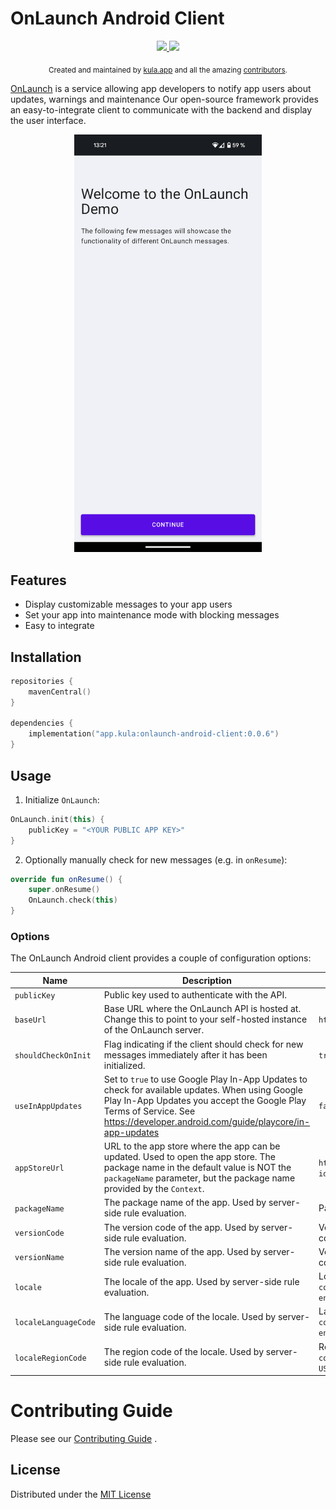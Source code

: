 # OnLaunch Android Client

<p align="center">
  <a href="https://github.com/kula-app/OnLaunch-Android-Client/releases">
    <img src="https://img.shields.io/github/release/kula-app/onlaunch-android-client.svg"/>
  </a>
  <a href="https://github.com/kula-app/OnLaunch-Android-Client/blob/master/LICENSE">
    <img src="https://img.shields.io/github/license/kula-app/OnLaunch-Android-Client.svg"/>
  </a>
</p>

<p align="center">
    <sub>Created and maintained by <a href="https://kula.app">kula.app</a> and all the amazing <a href="https://github.com/kula-app/OnLaunch-Android-Client/graphs/contributors">contributors</a>.</sub>
</p>

[OnLaunch](https://github.com/kula-app/OnLaunch) is a service allowing app developers to notify app
users about updates, warnings and maintenance
Our open-source framework provides an easy-to-integrate client to communicate with the backend and
display the user interface.

<p align="center">
  <img src="/docs/android_onlaunch_example.png" alt="OnLaunch Android" width="300"/>
</p>

## Features

- Display customizable messages to your app users
- Set your app into maintenance mode with blocking messages
- Easy to integrate

## Installation

```kotlin
repositories {
    mavenCentral()
}

dependencies {
    implementation("app.kula:onlaunch-android-client:0.0.6")
}
```

## Usage

1. Initialize `OnLaunch`:

```kotlin
OnLaunch.init(this) {
    publicKey = "<YOUR PUBLIC APP KEY>"
}
```

2. Optionally manually check for new messages (e.g. in `onResume`):

```kotlin
override fun onResume() {
    super.onResume()
    OnLaunch.check(this)
}
```

### Options

The OnLaunch Android client provides a couple of configuration options:

| Name                 | Description                                                                                                                                                                                                                        | Default                                                                      |
|----------------------|------------------------------------------------------------------------------------------------------------------------------------------------------------------------------------------------------------------------------------|------------------------------------------------------------------------------|
| `publicKey`          | Public key used to authenticate with the API.                                                                                                                                                                                      |                                                                              |
| `baseUrl`            | Base URL where the OnLaunch API is hosted at. Change this to point to your self-hosted instance of the OnLaunch server.                                                                                                            | `https://onlaunch.kula.app/api/`                                             |
| `shouldCheckOnInit`  | Flag indicating if the client should check for new messages immediately after it has been initialized.                                                                                                                             | `true`                                                                       |
| `useInAppUpdates`    | Set to `true` to use Google Play In-App Updates to check for available updates. When using Google Play In-App Updates you accept the Google Play Terms of Service. See https://developer.android.com/guide/playcore/in-app-updates | `false`                                                                      |
| `appStoreUrl`        | URL to the app store where the app can be updated. Used to open the app store. The package name in the default value is NOT the `packageName` parameter, but the package name provided by the `Context`.                           | `https://play.google.com/store/apps/details?id=<PACKAGE_NAME>`               |
| `packageName`        | The package name of the app. Used by server-side rule evaluation.                                                                                                                                                                  | Package name defined in the context                                          |
| `versionCode`        | The version code of the app. Used by server-side rule evaluation.                                                                                                                                                                  | Version code defined in the package manager context                          |
| `versionName`        | The version name of the app. Used by server-side rule evaluation.                                                                                                                                                                  | Version name defined in the package manager context                          |
| `locale`             | The locale of the app. Used by server-side rule evaluation.                                                                                                                                                                        | Locale defined in `context.resources.configuration.locale`, i.e. `en_US`     |
| `localeLanguageCode` | The language code of the locale. Used by server-side rule evaluation.                                                                                                                                                              | Language code defined in `context.resources.configuration.locale`, i.e. `en` |
| `localeRegionCode`   | The region code of the locale. Used by server-side rule evaluation.                                                                                                                                                                | Region code defined in `context.resources.configuration.locale`, i.e. `US`   |

# Contributing Guide

Please see
our [Contributing Guide](https://github.com/kula-app/OnLaunch-Android-Client/blob/main/CONTRIBUTING.md)
.

## License

Distributed under
the [MIT License](https://github.com/kula-app/OnLaunch-Android-Client/blob/main/LICENSE)
